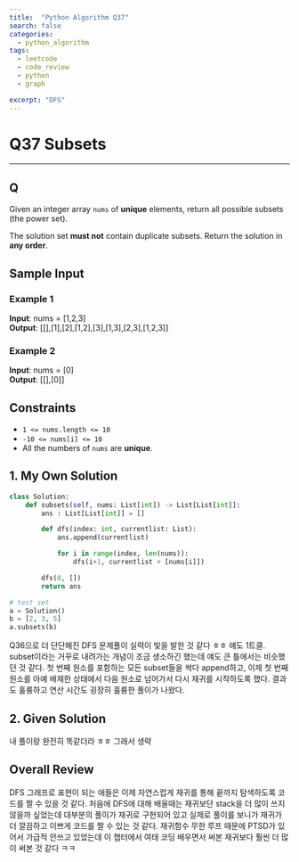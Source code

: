 ```yaml
---
title:  "Python Algorithm Q37"
search: false
categories: 
  - python_algorithm
tags:
  - leetcode
  - code_review
  - python
  - graph

excerpt: "DFS"
---
```


# Q37 Subsets
___

## Q

Given an integer array `nums` of __unique__ elements, return all possible subsets (the power set).

The solution set __must not__ contain duplicate subsets. Return the solution in __any order__.

## Sample Input

### Example 1

__Input__: nums = [1,2,3]  
__Output__: [[],[1],[2],[1,2],[3],[1,3],[2,3],[1,2,3]]  

### Example 2

__Input__: nums = [0]  
__Output__: [[],[0]]  

## Constraints

- `1 <= nums.length <= 10`
- `-10 <= nums[i] <= 10`
- All the numbers of `nums` are __unique__.

## 1. My Own Solution

```py
class Solution:
    def subsets(self, nums: List[int]) -> List[List[int]]:
        ans : List[List[int]] = []

        def dfs(index: int, currentlist: List):
            ans.append(currentlist)

            for i in range(index, len(nums)):
                dfs(i+1, currentlist + [nums[i]])

        dfs(0, [])
        return ans

# test set
a = Solution()
b = [2, 3, 5]
a.subsets(b)
```

Q36으로 더 단단해진 DFS 문제풀이 실력이 빛을 발한 것 같다 ㅎㅎ 얘도 1트클. subset이라는 거꾸로 내려가는 개념이 조금 생소하긴 했는데 얘도 큰 틀에서는 비슷했던 것 같다. 첫 번째 원소를 포함하는 모든 subset들을 싹다 append하고, 이제 첫 번째 원소를 아예 배재한 상태에서 다음 원소로 넘어가서 다시 재귀를 시작하도록 했다. 결과도 훌륭하고 연산 시간도 굉장히 훌륭한 풀이가 나왔다.

## 2. Given Solution

내 풀이랑 완전히 똑같더라 ㅎㅎ 그래서 생략

## Overall Review

DFS 그래프로 표현이 되는 애들은 이제 자연스럽게 재귀를 통해 끝까지 탐색하도록 코드를 짤 수 있을 것 같다. 처음에 DFS에 대해 배울때는 재귀보단 stack을 더 많이 쓰지 않을까 싶었는데 대부분의 풀이가 재귀로 구현되어 있고 실제로 풀이를 보니가 재귀가 더 깔끔하고 이쁘게 코드를 짤 수 있는 것 같다. 재귀함수 무한 루프 때문에 PTSD가 있어서 가급적 안쓰고 있었는데 이 챕터에서 여태 코딩 배우면서 써본 재귀보다 훨씬 더 많이 써본 것 같다 ㅋㅋ